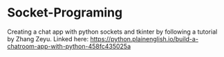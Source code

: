 # Socket-Programing

Creating a chat app with python sockets and tkinter by following a tutorial by Zhang Zeyu. 
Linked here: https://python.plainenglish.io/build-a-chatroom-app-with-python-458fc435025a

